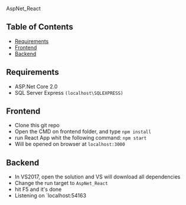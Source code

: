 AspNet_React

## Table of Contents
- [Requirements](#requirements)
- [Frontend](#frontend)
- [Backend](#backend)

## Requirements
* ASP.Net Core 2.0
* SQL Server Express `(localhost\SQLEXPRESS)`

## Frontend
* Clone this git repo
* Open the CMD on frontend folder, and type `npm install`
* run React App whit the following command: `npm start`
* Will be opened on browser at `localhost:3000`

## Backend
* In VS2017, open the solution and VS will download all dependencies
* Change the run target to `AspNet_React`
* hit F5 and it's done
* Listening on `localhost:54163
